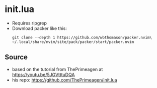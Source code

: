 # init.lua
- Requires ripgrep
- Download packer like this:
  ```
  git clone --depth 1 https://github.com/wbthomason/packer.nvim\
  ~/.local/share/nvim/site/pack/packer/start/packer.nvim
  ```

## Source
- based on the tutorial from ThePrimeagen at <https://youtu.be/5JGVtttuDQA>
- his repo: <https://github.com/ThePrimeagen/init.lua>
